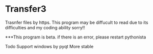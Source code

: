 # Transfer3

Trasnfer files by https.
This program may be diffucult to read due to its difficulties and my coding ability sorry!!

***This program is beta.
if there is an error, please restart pythonista

Todo
Support windows by pyqt
More stable
